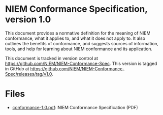 # NIEM Conformance Specification, version 1.0

This document provides a normative definition for the meaning of NIEM conformance, what it applies to, and what it does not apply to. It also outlines the benefits of conformance, and suggests sources of information, tools, and help for learning about NIEM conformance and its application.

This document is tracked in version control at <https://github.com/NIEM/NIEM-Conformance-Spec>. This version is tagged in GitHub at <https://github.com/NIEM/NIEM-Conformance-Spec/releases/tag/v1.0>.

# Files

- [conformance-1.0.pdf](conformance-1.0.pdf): NIEM Conformance Specification (PDF)
